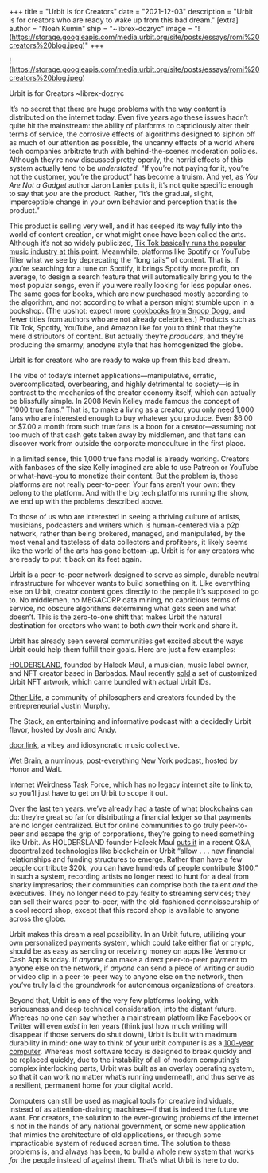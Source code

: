 +++
title = "Urbit Is for Creators"
date = "2021-12-03"
description = "Urbit is for creators who are ready to wake up from this bad dream."
[extra]
author = "Noah Kumin"
ship = "~librex-dozryc"
image = "!(https://storage.googleapis.com/media.urbit.org/site/posts/essays/romi%20creators%20blog.jpeg)"
+++

!(https://storage.googleapis.com/media.urbit.org/site/posts/essays/romi%20creators%20blog.jpeg)

Urbit is for Creators
~librex-dozryc

It’s no secret that there are huge problems with the way content is distributed on the internet today. Even five years ago these issues hadn’t quite hit the mainstream: the ability of platforms to capriciously alter their terms of service, the corrosive effects of algorithms designed to siphon off as much of our attention as possible, the uncanny effects of a world where tech companies arbitrate truth with behind-the-scenes moderation policies. Although they’re now discussed pretty openly, the horrid effects of this system actually tend to be *understated.* “If you’re not paying for it, you’re not the customer, you’re the product” has become a truism. And yet, as *You Are Not a Gadget* author Jaron Lanier puts it, it’s not quite specific enough to say that *you* are the product. Rather, “it’s the gradual, slight, imperceptible change in your own behavior and perception that is the product.”

This product is selling very well, and it has seeped its way fully into the world of content creation, or what might once have been called the arts. Although it’s not so widely publicized, [Tik Tok basically runs the popular music industry at this point](https://www.browndailyherald.com/article/2021/09/for-better-or-worse-tiktok-is-driving-the-music-industry). Meanwhile, platforms like Spotify or YouTube filter what we see by deprecating the “long tails” of content. That is, if you’re searching for a tune on Spotify, it brings Spotify more profit, on average, to design a search feature that will automatically bring you to the most popular songs, even if you were really looking for less popular ones. The same goes for books, which are now purchased mostly according to the algorithm, and not according to what a person might stumble upon in a bookshop. (The upshot: expect more [cookbooks from Snoop Dogg](https://www.nytimes.com/2021/04/18/books/book-sales-publishing-pandemic-coronavirus.html), and fewer titles from authors who are not already celebrities.) Products such as Tik Tok, Spotify, YouTube, and Amazon like for you to think that they’re mere distributors of content. But actually they’re *producers*, and they’re producing the smarmy, anodyne style that has homogenized the globe.

Urbit is for creators who are ready to wake up from this bad dream. 

The vibe of today’s internet applications—manipulative, erratic, overcomplicated, overbearing, and highly detrimental to society—is in contrast to the mechanics of the creator economy itself, which can actually be blissfully simple. In 2008 Kevin Kelley made famous the concept of “[1000 true fans](https://kk.org/thetechnium/1000-true-fans/).” That is, to make a living as a creator, you only need 1,000 fans who are interested enough to buy whatever you produce. Even $6.00 or $7.00 a month from such true fans is a boon for a creator—assuming not too much of that cash gets taken away by middlemen, and that fans can discover work from outside the corporate monoculture in the first place.

In a limited sense, this 1,000 true fans model is already working. Creators with fanbases of the size Kelly imagined are able to use Patreon or YouTube or what-have-you to monetize their content. But the problem is, those platforms are not really peer-to-peer. Your fans aren’t your own: they belong to the platform. And with the big tech platforms running the show, we end up with the problems described above.

To those of us who are interested in seeing a thriving culture of artists, musicians, podcasters and writers which is human-centered via a p2p network, rather than being brokered, managed, and manipulated, by the most venal and tasteless of data collectors and profiteers, it likely seems like the world of the arts has gone bottom-up. Urbit is for any creators who are ready to put it back on its feet again.

Urbit is a peer-to-peer network designed to serve as simple, durable neutral infrastructure for whoever wants to build something on it. Like everything else on Urbit, creator content goes directly to the people it’s supposed to go to. No middlemen, no MEGACORP data mining, no capricious terms of service, no obscure algorithms determining what gets seen and what doesn’t. This is the zero-to-one shift that makes Urbit the natural destination for creators who want to both *own* their work and share it. 

Urbit has already seen several communities get excited about the ways Urbit could help them fulfill their goals. Here are just a few examples:


[HOLDERSLAND](https://twitter.com/holdersland), founded by Haleek Maul, a musician, music label owner, and NFT creator based in Barbados. Maul recently [sold](https://urbit.holders.land) a set of customized Urbit NFT artwork, which came bundled with actual Urbit IDs.

[Other Life](https://www.otherlife.co), a community of philosophers and creators founded by the entrepreneurial Justin Murphy.

The Stack, an entertaining and informative podcast with a decidedly Urbit flavor, hosted by Josh and Andy.

[door.link](https://www.door.link), a vibey and idiosyncratic music collective.

[Wet Brain](https://www.patreon.com/wetbrain), a numinous, post-everything New York podcast, hosted by Honor and Walt.

Internet Weirdness Task Force, which has no legacy internet site to link to, so you’ll just have to get on Urbit to scope it out.


Over the last ten years, we’ve already had a taste of what blockchains can do: they’re great so far for distributing a financial ledger so that payments are no longer centralized. But for online communities to go truly peer-to-peer and escape the grip of corporations, they’re going to need something like Urbit. As HOLDERSLAND founder Haleek Maul [puts it](https://urbit.org/blog/haleek-maul-interview) in a recent Q&A, decentralized technologies like blockchain or Urbit “allow . . . new financial relationships and funding structures to emerge. Rather than have a few people contribute $20k, you can have hundreds of people contribute $100.” In such a system, recording artists no longer need to hunt for a deal from sharky impresarios; their communities can comprise both the talent *and* the executives. They no longer need to pay fealty to streaming services; they can sell their wares peer-to-peer, with the old-fashioned connoisseurship of a cool record shop, except that this record shop is available to anyone across the globe.

Urbit makes this dream a real possibility. In an Urbit future, utilizing your own personalized payments system, which could take either fiat or crypto, should be as easy as sending or receiving money on apps like Venmo or Cash App is today. If *anyone* can make a direct peer-to-peer payment to anyone else on the network, if *anyone* can send a piece of writing or audio or video clip in a peer-to-peer way to anyone else on the network, then you’ve truly laid the groundwork for autonomous organizations of creators.

Beyond that, Urbit is one of the very few platforms looking, with seriousness and deep technical consideration, into the distant future. Whereas no one can say whether a mainstream platform like Facebook or Twitter will even *exist* in ten years (think just how much writing will disappear if those servers do shut down), Urbit is built with maximum durability in mind: one way to think of your urbit computer is as a [100-year computer](https://urbit.org/blog/the-100-year-computer). Whereas most software today is designed to break quickly and be replaced quickly, due to the instability of all of modern computing’s complex interlocking parts, Urbit was built as an overlay operating system, so that it can work no matter what’s running underneath, and thus serve as a resilient, permanent home for your digital world.

Computers can still be used as magical tools for creative individuals, instead of as attention-draining machines—if that is indeed the future we want. For creators, the solution to the ever-growing problems of the internet is not in the hands of any national government, or some new application that mimics the architecture of old applications, or through some impracticable system of reduced screen time. The solution to these problems is, and always has been, to build a whole new system that works *for* the people instead of against them. That’s what Urbit is here to do.
